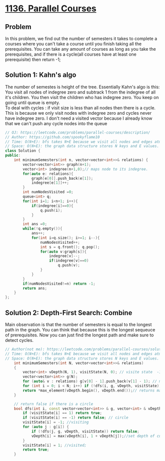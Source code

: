 # [1136. Parallel Courses](https://leetcode.com/problems/parallel-courses/description/)

## Problem
In this problem, we find out the number of semesters it takes to complete a courses where you can't take a course until you finish taking all the prerequisites. You can take any amount of courses as long as you take the prerequisites, and if there is a cycle(all courses have at least one prerequisite) then return -1;
## Solution 1: Kahn's algo
The number of semestes is  height of the tree.
Essentially Kahn's algo is this: You visit all nodes of indegree zero and subtrack 1 from the indegree of all it's children. You then visit the children who has indegree zero. You keep on going until queue is empty.    
To deal with cycles : if visit size is less than all nodes then there is a cycle. This is because we only visit nodes with indegree  zero and cycles never have indegree zero. I don't need a visited vector because I already know that we can't push any cycle nodes into the queue
```cpp
// OJ: https://leetcode.com/problems/parallel-courses/description/
// Author: https://github.com/spookyflame10
// Time: O(N+E): bfs takes N+E because we visit all nodes and edges atmost once.
// Space: O(N+E): the graph data structure stores N keys and E values.
class Solution {
public:
    int minimumSemesters(int n, vector<vector<int>>& relations) {
        vector<vector<int>> graph(n+1);
        vector<int> indegree(n+1,0);// maps node to its indegree.
        for(auto e: relations){
            graph[e[0]].push_back(e[1]);
            indegree[e[1]]++;
        }
        int numNodesVisited =0;
        queue<int> q;
        for(int i=1; i<n+1; i++){
            if(indegree[i]==0){
                q.push(i); 
            } 
        }
        int ans =0;
        while(!q.empty()){
            ans++;
            for(int i=q.size(); i>=1; i--){
                numNodesVisited++;
                int s = q.front(); q.pop();
                for(auto v:graph[s]){
                    indegree[v]--;
                    if(indegree[v]==0)
                        q.push(v);
                }
            }
        }
        if(numNodesVisited!=n) return -1;
        return ans;
    }
};
```
## Solution 2: Depth-First Search: Combine
Main observation is that the number of semesters is equal to the longest path in the graph. You can think that because this is the longest sequeuce of prerequisites. Now you can just find the longest path and make sure to detect cycles. 
```cpp
// Author(not me): https://leetcode.com/problems/parallel-courses/solutions/345015/c-dfs-15-line-and-bfs-15-line/
// Time: O(N+E): bfs takes N+E because we visit all nodes and edges atmost once.
// Space: O(N+E): the graph data structure stores N keys and E values.
    int minimumSemesters(int N, vector<vector<int>>& relations)
    {
        vector<int> vDepth(N, 1), visitState(N, 0); // visite state  -1 :visiting;  0:not visit;  1:visited
        vector<vector<int>> g(N);
        for (auto& v : relations) g[v[0] - 1].push_back(v[1] - 1); // making graph
        for (int i = 0; i < N; i++) if (!dfs(i, g, vDepth, visitState)) return -1; //check cycle starting from all nodes
        return *max_element(vDepth.begin(), vDepth.end());// returns max of depth
    }

    // return false if there is a circle
    bool dfs(int i, const vector<vector<int>> & g, vector<int> & vDepth, vector<int> & visitState) {
        if (visitState[i] == 1) return true;
        if (visitState[i] == -1) return false; // circle  
        visitState[i] = -1; //visiting
        for (auto j : g[i]) {
            if (!dfs(j, g, vDepth, visitState)) return false;
            vDepth[i] = max(vDepth[i], 1 + vDepth[j]);//set depth of cur node. 
        }
        visitState[i] = 1; //visited;
        return true;
    }
```
